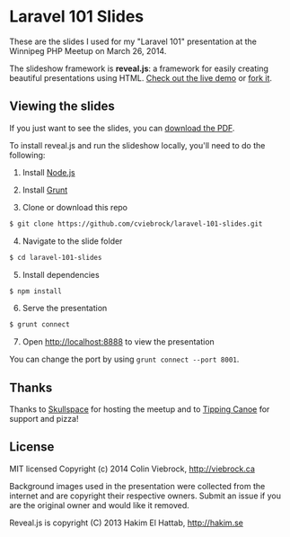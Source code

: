 # Laravel 101 Slides

These are the slides I used for my "Laravel 101" presentation at the Winnipeg PHP Meetup on March 26, 2014.

The slideshow framework is **reveal.js**: a framework for easily creating beautiful presentations using HTML. [Check out the live demo](http://lab.hakim.se/reveal-js/) or [fork it](https://github.com/hakimel/reveal.js).

## Viewing the slides

If you just want to see the slides, you can [download the PDF](https://github.com/cviebrock/laravel-101-slides/raw/master/Laravel-101.pdf).

To install reveal.js and run the slideshow locally, you'll need to do the following:

1. Install [Node.js](http://nodejs.org/)

2. Install [Grunt](http://gruntjs.com/getting-started#installing-the-cli)

3. Clone or download this repo
```sh
$ git clone https://github.com/cviebrock/laravel-101-slides.git
```

4. Navigate to the slide folder
```sh
$ cd laravel-101-slides
```

5. Install dependencies
```sh
$ npm install
```

6. Serve the presentation
```sh
$ grunt connect
```

7. Open <http://localhost:8888> to view the presentation

You can change the port by using `grunt connect --port 8001`.


## Thanks

Thanks to [Skullspace](http://skullspace.ca) for hosting the meetup and to [Tipping Canoe](http://tippingcanoe.com) for support and pizza!


## License

MIT licensed
Copyright (c) 2014 Colin Viebrock, http://viebrock.ca

Background images used in the presentation were collected from the internet and are copyright their respective owners.  Submit an issue if you are the original owner and would like it removed.

Reveal.js is copyright (C) 2013 Hakim El Hattab, http://hakim.se
